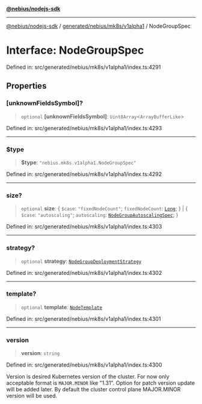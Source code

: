 [**@nebius/nodejs-sdk**](../../../../../README.md)

---

[@nebius/nodejs-sdk](../../../../../README.md) / [generated/nebius/mk8s/v1alpha1](../README.md) / NodeGroupSpec

# Interface: NodeGroupSpec

Defined in: src/generated/nebius/mk8s/v1alpha1/index.ts:4291

## Properties

### \[unknownFieldsSymbol\]?

> `optional` **\[unknownFieldsSymbol\]**: `Uint8Array`\<`ArrayBufferLike`\>

Defined in: src/generated/nebius/mk8s/v1alpha1/index.ts:4293

---

### $type

> **$type**: `"nebius.mk8s.v1alpha1.NodeGroupSpec"`

Defined in: src/generated/nebius/mk8s/v1alpha1/index.ts:4292

---

### size?

> `optional` **size**: \{ `$case`: `"fixedNodeCount"`; `fixedNodeCount`: [`Long`](../../../../../runtime/protos/core/classes/Long.md); \} \| \{ `$case`: `"autoscaling"`; `autoscaling`: [`NodeGroupAutoscalingSpec`](NodeGroupAutoscalingSpec.md); \}

Defined in: src/generated/nebius/mk8s/v1alpha1/index.ts:4303

---

### strategy?

> `optional` **strategy**: [`NodeGroupDeploymentStrategy`](NodeGroupDeploymentStrategy.md)

Defined in: src/generated/nebius/mk8s/v1alpha1/index.ts:4302

---

### template?

> `optional` **template**: [`NodeTemplate`](NodeTemplate.md)

Defined in: src/generated/nebius/mk8s/v1alpha1/index.ts:4301

---

### version

> **version**: `string`

Defined in: src/generated/nebius/mk8s/v1alpha1/index.ts:4300

Version is desired Kubernetes version of the cluster. For now only acceptable format is
`MAJOR.MINOR` like "1.31". Option for patch version update will be added later.
By default the cluster control plane MAJOR.MINOR version will be used.
